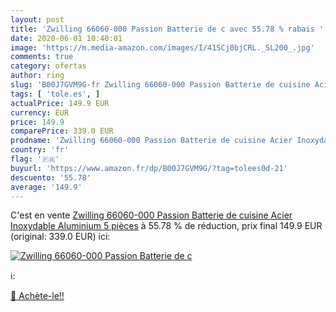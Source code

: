 ```yaml
---
layout: post
title: 'Zwilling 66060-000 Passion Batterie de c avec 55.78 % rabais '
date: 2020-06-01 10:40:01
image: 'https://m.media-amazon.com/images/I/41SCj0bjCRL._SL200_.jpg'
comments: true
category: ofertas
author: ring
slug: 'B00J7GVM9G-fr Zwilling 66060-000 Passion Batterie de cuisine Acier...'
tags: [ 'tole.es', ]
actualPrice: 149.9 EUR
currency: EUR
price: 149.9
comparePrice: 339.0 EUR
prodname: 'Zwilling 66060-000 Passion Batterie de cuisine Acier Inoxydable Aluminium 5 pièces'
country: 'fr'
flag: '🇫🇷'
buyurl: 'https://www.amazon.fr/dp/B00J7GVM9G/?tag=tolees0d-21'
descuento: '55.78'
average: '149.9'
---
```


C'est en vente [Zwilling 66060-000 Passion Batterie de cuisine Acier Inoxydable Aluminium 5 pièces](https://www.amazon.fr/dp/B00J7GVM9G/?tag=tolees0d-21)  à  55.78 % de réduction, prix final  149.9 EUR (original: 339.0 EUR) ici:

[![Zwilling 66060-000 Passion Batterie de c](https://m.media-amazon.com/images/I/41SCj0bjCRL._SL200_.jpg)](https://www.amazon.fr/dp/B00J7GVM9G/?tag=tolees0d-21)

ℹ️:


[🛒 Achète-le!!](https://www.amazon.fr/dp/B00J7GVM9G/?tag=tolees0d-21)
